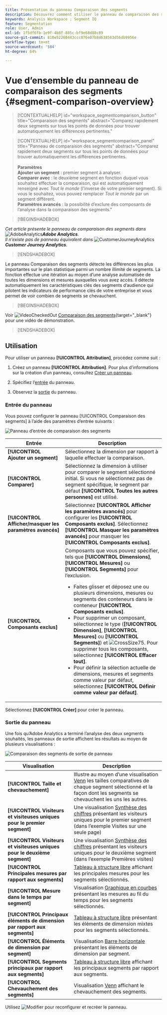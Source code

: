 ```yaml
---
title: Présentation du panneau Comparaison des segments
description: Découvrez comment utiliser le panneau de comparaison des segments dans Analysis Workspace.
keywords: Analysis Workspace ; Segment IQ
feature: Segmentation
role: User, Admin
exl-id: 1f5df6fb-1e9f-4b8f-885c-bf9e68d88c89
source-git-commit: 810e52260443ccc076e07b8d638563d56db9956e
workflow-type: tm+mt
source-wordcount: '584'
ht-degree: 64%

---
```


# Vue d’ensemble du panneau de comparaison des segments {#segment-comparison-overview}

<!-- markdownlint-disable MD034 -->

>[!CONTEXTUALHELP]
>id="workspace_segmentcomparison_button"
>title="Comparaison des segments"
>abstract="Comparez rapidement deux segments sur tous les points de données pour trouver automatiquement les différences pertinentes."

<!-- markdownlint-enable MD034 -->

<!-- markdownlint-disable MD034 -->

>[!CONTEXTUALHELP]
>id="workspace_segmentcomparison_panel"
>title="Panneau de comparaison des segments"
>abstract="Comparez rapidement deux segments sur tous les points de données pour trouver automatiquement les différences pertinentes.<br/><br/>**Paramètres &#x200B;**<br/>**Ajouter un segment** : premier segment à analyser.<br/>**Comparer avec** : le deuxième segment en fonction duquel vous souhaitez effectuer la comparaison, qui est automatiquement renseigné avec *Tout le monde* (l’inverse de votre premier segment). Si vous le souhaitez, vous pouvez remplacer *Tout le monde* par un segment différent.<br/>**Paramètres avancés** : la possibilité d’exclure des composants de l’analyse dans la comparaison des segments."
<!-- markdownlint-enable MD034 -->

>[!BEGINSHADEBOX]

_Cet article présente le panneau de comparaison des segments dans_ ![AdobeAnalytics](/help/assets/icons/AdobeAnalytics.svg) _&#x200B;**Adobe Analytics**._<br/>_Il n’existe pas de panneau équivalent dans_ ![CustomerJourneyAnalytics](/help/assets/icons/CustomerJourneyAnalytics.svg) _&#x200B;**Customer Journey Analytics**._

>[!ENDSHADEBOX]

Le panneau Comparaison des segments détecte les différences les plus importantes sur le plan statistique parmi un nombre illimité de segments. La fonction effectue une itération au moyen d’une analyse automatisée de toutes les dimensions et mesures auxquelles vous avez accès. Il détecte automatiquement les caractéristiques clés des segments d’audience qui pilotent les indicateurs de performance clés de votre entreprise et vous permet de voir combien de segments se chevauchent.


>[!BEGINSHADEBOX]

Voir ![VideoCheckedOut](/help/assets/icons/VideoCheckedOut.svg) [Comparaison des segments](https://video.tv.adobe.com/v/23976?quality=12&learn=on){target="_blank"} pour une vidéo de démonstration.

>[!ENDSHADEBOX]



## Utilisation

Pour utiliser un panneau **[!UICONTROL Attribution]**, procédez comme suit :

1. Créez un panneau **[!UICONTROL Attribution]**. Pour plus d’informations sur la création d’un panneau, consultez [Créer un panneau](../panels.md#create-a-panel).

1. Spécifiez l’[entrée](#panel-input) du panneau.

1. Observez la [sortie](#panel-output) du panneau.



### Entrée du panneau

Vous pouvez configurer le panneau [!UICONTROL Comparaison des segments] à l’aide des paramètres d’entrée suivants :

![Panneau d’entrée de comparaison des segments](assets/segment-comparison-input.png)

| Entrée | Description |
| --- | --- |
| **[!UICONTROL Ajouter un segment]** | Sélectionnez la dimension par rapport à laquelle effectuer la comparaison. |
| **[!UICONTROL Comparer]** | Sélectionnez la dimension à utiliser pour comparer le segment sélectionné initial. Si vous ne sélectionnez pas de segment spécifique, le segment par défaut **[!UICONTROL Toutes les autres personnes]** est utilisé. |
| **[!UICONTROL Afficher/masquer les paramètres avancés]** | Sélectionnez **[!UICONTROL Afficher les paramètres avancés]** pour configurer les **[!UICONTROL Composants exclus]**. Sélectionnez **[!UICONTROL Masquer les paramètres avancés]** pour masquer les **[!UICONTROL Composants exclus]**. |
| **[!UICONTROL Composants exclus]** | Composants que vous pouvez spécifier, tels que **[!UICONTROL Dimensions]**, **[!UICONTROL Mesures]** ou **[!UICONTROL Segments]** pour l’exclusion.<br><ul><li>Faites glisser et déposez une ou plusieurs dimensions, mesures ou segments des conteneurs dans le conteneur **[!UICONTROL Composants exclus]**.</li><li>Pour supprimer un composant, sélectionnez le type (**[!UICONTROL Dimension]**, **[!UICONTROL Mesures]** ou **[!UICONTROL Segments]**) et ![CrossSize75](/help/assets/icons/CrossSize75.svg). Pour supprimer tous les composants, sélectionnez **[!UICONTROL Effacer tout]**.</li><li>Pour définir la sélection actuelle de dimensions, mesures et segments comme valeur par défaut, sélectionnez **[!UICONTROL Définir comme valeur par défaut]**.</li></ul> |

Sélectionnez **[!UICONTROL Créer]** pour créer le panneau.

### Sortie du panneau

Une fois qu’Adobe Analytics a terminé l’analyse des deux segments souhaités, les panneaux de sortie affichent les résultats au moyen de plusieurs visualisations :

![Comparaison des segments de sortie de panneau](assets/segment-comparison-output.png)

| Visualisation | Description |
|---|---|
| **[!UICONTROL Taille et chevauchement]** | Illustre au moyen d’une visualisation [Venn](/help/analyze/analysis-workspace/visualizations/venn.md) les tailles comparatives de chaque segment sélectionné et la façon dont les segments se chevauchent les uns les autres. |
| **[!UICONTROL Visiteurs et visiteuses uniques pour le premier segment]** | Une visualisation [Synthèse des chiffres](/help/analyze/analysis-workspace/visualizations/summary-number-change.md) présentant les visiteurs uniques pour le premier segment (dans l’exemple Visites sur une seule page) |
| **[!UICONTROL Visiteurs et visiteuses uniques pour le deuxième segment]** | Une visualisation [Synthèse des chiffres](/help/analyze/analysis-workspace/visualizations/summary-number-change.md) présentant les visiteurs uniques pour le deuxième segment (dans l’exemple Premières visites) |
| **[!UICONTROL Principales mesures par rapport aux segments]** | [Tableau à structure libre](/help/analyze/analysis-workspace/visualizations/freeform-table/freeform-table.md) affichant les principales mesures pour les segments sélectionnés. |
| **[!UICONTROL Mesure dans le temps par segment]** | Visualisation [Graphique en courbes](/help/analyze/analysis-workspace/visualizations/line.md) présentant les mesures au fil du temps pour les segments sélectionnés. |
| **[!UICONTROL Principaux éléments de dimension par rapport aux segments]** | [Tableau à structure libre](/help/analyze/analysis-workspace/visualizations/freeform-table/freeform-table.md) présentant les éléments de dimension mixtes pour les segments sélectionnés. |
| **[!UICONTROL Éléments de dimension par segment]** | Visualisation [Barre horizontale](/help/analyze/analysis-workspace/visualizations/horizontal-bar.md) présentant les éléments de dimension par segment. |
| **[!UICONTROL Segments principaux par rapport aux segments]** | [Tableau à structure libre](/help/analyze/analysis-workspace/visualizations/freeform-table/freeform-table.md) affichant les principaux segments par rapport aux segments. |
| **[!UICONTROL Chevauchement des segments]** | Visualisation [Venn](/help/analyze/analysis-workspace/visualizations/venn.md) affichant le chevauchement des segments. |

Utilisez ![Modifier](/help/assets/icons/Edit.svg) pour reconfigurer et recréer le panneau.


<!--
#### Size and overlap

Illustrates the comparative sizes of each selected segment and how much they overlap with each other using a venn diagram. You can hover over the visual to see how many visitors were in each overlapping or non-overlapping section. You can also right click on the overlap to create a brand new segment for further analysis. If the two segments are mutually exclusive, no overlap is shown between the two circles (typically seen with segments using a hit container).

![Size and overlap](assets/size-overlap.png)

#### Population summaries

To the right of the Size and Overlap visualization, the total unique visitor count in each segment and overlap is shown.

![Population summaries](assets/population_summaries.png)

#### Top metrics

Displays the most statistically significant metrics between the two segments. Each row in this table represents a differentiating metric, ranked by how different it is between each segment. A difference score of 1 means it is statistically significant, while a difference score of 0 means there is no statistical significance.

This visualization is similar to freeform tables in Analysis Workspace. If deeper analysis on a specific metric is desired, hover over a line item and click 'Create visual'. A new table is created to analyze that specific metric. If a metric is irrelevant to your analysis, hover over the line item and click the 'X' to remove it.

>[!NOTE]
>
>Metrics added to this table after the segment comparison has finished do not receive a Difference Score.

![Top metrics](assets/top-metrics.png)

#### Metric over time by segment

To the right of the metrics table is a linked visualization. You can click a line item in the table on the left, and this visualization updates to show that metric trended over time.

![Top metrics line](assets/linked-viz.png)

#### Top dimensions

Shows the most statistically significant dimension items across all of your dimensions. Each row shows the percentage of each segment exhibiting this dimension item. For example, this table might reveal that 100% of visitors in 'Segment A' had the dimension item 'Browser Type: Google', whereas only 19.6% of 'Segment B' had this dimension item. A difference score of 1 means it is statistically significant, while a difference score of 0 means there is no statistical significance.

This visualization is similar to freeform tables in Analysis Workspace. If deeper analysis on a specific dimension item is desired, hover over a line item and click 'Create visual'. A new table is created to analyze that specific dimension item. If a dimension item is irrelevant to your analysis, hover over the line item and click the 'X' to remove it.

>[!NOTE]
>
>Dimension items added to this table after the segment comparison has finished do not receive a Difference Score.

![Top dimensions](assets/top-dimension-item1.png)

#### Dimension items by segment

To the right of the dimensions table is a linked bar chart visualization. It shows all displayed dimension items in a bar chart. Clicking a line item in the table on the left updates the visualization on the right.

![Top dimensions bar chart](assets/top-dimension-item.png)

#### Top segments

Shows which other segments (other than the two segments selected for comparison) have statistically significant overlap. For example, this table can show that a third segment, 'Repeat Visitors', overlaps highly with 'Segment A' but does not overlap with 'Segment B'. A difference score of 1 means it is statistically significant, while a difference score of 0 means there is no statistical significance.

This visualization is similar to freeform tables in Analysis Workspace. If deeper analysis on a specific segment is desired, hover over a line item and click 'Create visual'. A new table is created to analyze that specific segment. If a segment is irrelevant to your analysis, hover over the line item and click the 'X' to remove it.

>[!NOTE]
>
>Segments added to this table after the segment comparison has finished do not receive a Difference Score.

![Top segments](assets/top-segments.png)

#### Segment overlap

To the right of the segments table is a linked venn diagram visualization. It shows the most statistically significant segment applied to your compared segments. For example, 'Segment A' + 'Statistically significant segment' vs. 'Segment B' + 'Statistically significant segment'. Clicking a segment line item in the table on the left updates the venn diagram on the right.

![Top segments venn diagram](assets/segment-overlap.png)

-->
